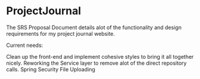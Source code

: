 # ProjectJournal

The SRS Proposal Document details alot of the functionality and design requirements for my project journal website.

Current needs:

Clean up the front-end and implement cohesive styles to bring it all together nicely.
Reworking the Service layer to remove alot of the direct repository calls.
Spring Security
File Uploading
